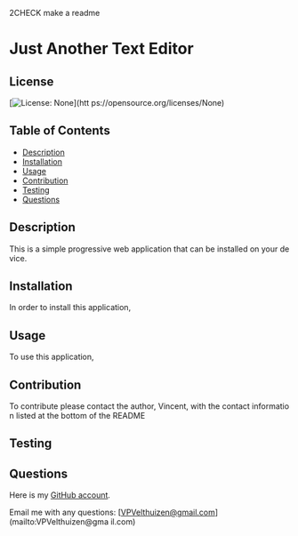 2CHECK make a readme

# Just Another Text Editor

## License
[![License: None](https://img.shields.io/badge/License-None-brightgreen)](htt
ps://opensource.org/licenses/None)



## Table of Contents
- [Description](#description)
- [Installation](#installation)
- [Usage](#usage)
- [Contribution](#contribution)
- [Testing](#testing)
- [Questions](#questions)

## Description
This is a simple progressive web application that can be installed on your de
vice.

## Installation
In order to install this application,

## Usage
To use this application,

## Contribution
To contribute please contact the author, Vincent, with the contact informatio
n listed at the bottom of the README

## Testing


## Questions
Here is my [GitHub account](https://github.com/VPVelthuizen).

Email me with any questions: [VPVelthuizen@gmail.com](mailto:VPVelthuizen@gma
il.com)